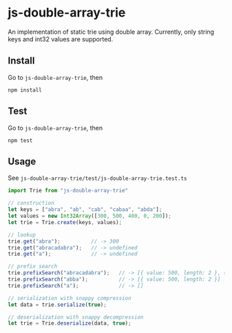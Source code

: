 # js-double-array-trie

An implementation of static trie using double array.
Currently, only string keys and int32 values are supported.

## Install

Go to `js-double-array-trie`, then
```
npm install
```

## Test

Go to `js-double-array-trie`, then
```
npm test
```

## Usage

See `js-double-array-trie/test/js-double-array-trie.test.ts`

```ts
import Trie from "js-double-array-trie"

// construction
let keys = ["abra", "ab", "cab", "cabaa", "abda"];
let values = new Int32Array([300, 500, 400, 0, 200]);
let trie = Trie.create(keys, values);

// lookup
trie.get("abra");          // -> 300
trie.get("abracadabra");   // -> undefined
trie.get("a");             // -> undefined

// prefix search
trie.prefixSearch("abracadabra");   // -> [{ value: 500, length: 2 }, { value: 300, length: 4 }]
trie.prefixSearch("abba");          // -> [{ value: 500, length: 2 }]
trie.prefixSearch("a");             // -> []

// serialization with snappy compression
let data = trie.serialize(true);

// deserialization with snappy decompression
let trie = Trie.deserialize(data, true);
```
